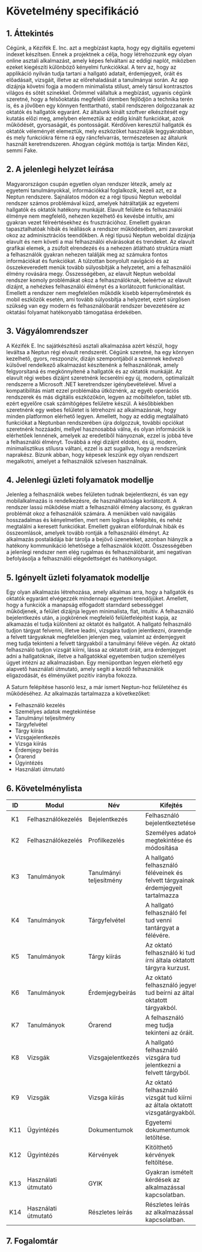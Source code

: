 # Követelmény specifikáció

## 1. Áttekintés

Cégünk, a Kézifék E. Inc. azt a megbízást kapta, hogy egy digitális egyetemi indexet készítsen. Ennek a projektnek a célja, hogy
létrehozzunk egy olyan online asztali alkalmazást, amely képes felváltani az eddigi naplót, miközben ezeket kiegészíti különböző 
kényelmi funkciókkal. A terv az, hogy az applikáció nyilván tudja tartani a  hallgató adatait, érdemjegyeit, óráit és előadásait,
vizsgáit, illetve az előrehaladását a tanulmányai során. Az app dizájnja követni fogja a modern minimalista stílust, amely társul
kontrasztos világos és sötét színekkel. Örömmel vállaltuk a megbízást, ugyanis cégünk szeretné, hogy a felsőoktatás megfelelő ütemben
fejlődjön a technika terén is, és a jövőben egy könnyen fenttartható, stabil rendszeren dolgozzanak az oktatók és hallgatók egyaránt.
Az általunk kínált szoftver elkészítését egy kutatás előzi meg, amelyben elemeztük az eddig kínált funkciókat, azok működését,
gyorsaságát, és pontosságát. Kérdőíven keresztül hallgatók és oktatók véleményét elemeztük, mely eszközöket használják leggyakrabban, és
mely funkciókra férne rá egy ráncfelvarrás, természetesen az általunk használt keretrendszeren. Ahogyan cégünk mottója is tartja: 
Minden Kézi, semmi Fake.

## 2. A jelenlegi helyzet leírása

Magyarországon csupán egyetlen olyan rendszer létezik, amely az egyetemi tanulmányokkal, információkkal foglalkozik, kezeli azt, ez a Neptun rendszere.
Sajnálatos módon ez a régi típusú Neptun weboldal rendszer számos problémával küzd, amelyek hátráltatják az egyetemi hallgatók és oktatók hatékony munkáját.
Elavult felülete és felhasználói élménye nem megfelelő, nehezen kezelhető és kevésbé intuitív, ami gyakran vezet félreértésekhez és frusztrációhoz. Emellett
gyakran tapasztalhatóak hibák és leállások a rendszer működésében, ami zavarokat okoz az adminisztrációs teendőkben. A régi típusú Neptun weboldal dizájnja elavult
és nem követi a mai felhasználói elvárásokat és trendeket. Az elavult grafikai elemek, a zsúfolt elrendezés és a nehezen átlátható struktúra miatt a felhasználók
gyakran nehezen találják meg az számukra fontos információkat és funkciókat. A túlzottan bonyolult navigáció és az összekeveredett menük tovább súlyosbítják a
helyzetet, ami a felhasználói élmény rovására megy. Összességében, az elavult Neptun weboldal rendszer komoly problémákat okoz a felhasználóknak, beleértve az
elavult dizájnt, a nehézkes felhasználói élményt és a korlátozott funkcionalitást. Emellett a rendszer nem megfelelően működik kisebb képernyőméretek és mobil
eszközök esetén, ami tovább súlyosbítja a helyzetet, ezért sürgősen szükség van egy modern és felhasználóbarát rendszer bevezetésére az oktatási folyamat
hatékonyabb támogatása érdekében.

## 3. Vágyálomrendszer

A Kézifék E. Inc sajátkészítésű asztali alkalmazása azért készül, hogy leváltsa a Neptun régi elvault rendszerét. Cégünk szeretné, ha egy könnyen kezelhető, gyors,
reszponzív, dizájn szempontjából a szemnek kedvező külsővel rendelkező alkalmazást készítenénk a felhasználónak, amely felgyorsítaná és megkönnyítené a hallgatók
és az oktatók munkáját. Az elavult régi webes dizájnt szeretnénk lecserélni egy új, modern, optimalizált rendszerre a Microsoft .NET keretrendszer
igénybevételével. Mivel a kompatibilitás miatt ezzel problémába ütköznénk, az egyéb operációs rendszerek és más digitális eszközökön, legyen az mobiltelefon,
tablet stb. ezért egyelőre csak számítógépes felületre készül. A későbbiekben szeretnénk egy webes felületet is létrehozni az alkalmazásnak, hogy minden platformon
elérhető legyen. Amellett, hogy az eddig megtalálható funkciókat a Neptunban rendszerében újra dolgozzuk, további opciókat szeretnénk hozzáadni, mellyel
hasznosabbá válna, és olyan információk is elérhetőek lennének, amelyek az eredetiből hiányoznak, ezzel is jobbá téve a felhasználói élményt. Továbbá a régi
dizájnt eldobni, és új, modern, minimalisztikus stílusra váltani, ezzel is azt sugallva, hogy a rendszerünk naprakész. Bízunk abban, hogy képesek leszünk egy
olyan rendszert megalkotni, amelyet a felhasználók szívesen használnak.

## 4. Jelenlegi üzleti folyamatok modellje

Jelenleg a felhasználók webes felületen tudnak bejelentkezni, és van egy mobilalkalmazás is rendelkezésre, de használhatósága korlátozott.
A rendszer lassú működése miatt a felhasználói élmény alacsony, és gyakran problémát okoz a felhasználók számára. A menükben való navigálás
hosszadalmas és kényelmetlen, mert nem logikus a felépítés, és nehéz megtalálni a keresett funkciókat. Emellett gyakran előfordulnak hibák
és összeomlások, amelyek tovább rontják a felhasználói élményt. Az alkalmazás postaládája bár tárolja a bejövő üzeneteket, azonban hiányzik
a hatékony kommunikáció lehetősége a felhasználók között. Összességében a jelenlegi rendszer nem elég rugalmas és felhasználóbarát,
ami negatívan befolyásolja a felhasználói elégedettséget és hatékonyságot.

## 5. Igényelt üzleti folyamatok modellje

Egy olyan alkalmazás létrehozása, amely alkalmas arra, hogy a hallgatók és oktatók egyaránt elvégezzék mindennapi egyetemi teendőjüket.
Amellett, hogy a funkciók a manapság elfogadott starndard sebességgel működjenek, a felület dizájnja legyen minimalista, flat, intuitív.
A felhasználó bejelentkezés után, a jogkörének megfelelő felületfelépítést kapja, az alkamazás el tudja különíteni az oktatót és hallgatót.
A hallgató felhasználó tudjon tárgyat felvenni, illetve leadni, vizsgára tudjon jelentkezni, órarendje a felvett tárgyaknak megfelelően
jelenjen meg, valamint az érdemjegyeit meg tudja tekinteni a felvett tárgyakból a tanulmányi féléve végén. Az oktató felhasználó tudjon 
vizsgát kiírni, lássa az oktatott óráit, arra érdemjegyet adni a hallgatóknak, illetve a hallgatókkal egyetemben tudjon személyes ügyet 
intézni az alkalmazásban. Egy menüpontban legyen elérhető egy alapvető használati útmutató, amely segíti a kezdő felhasználók eligazodását, 
és élményüket pozitív irányba fokozza.


A Saturn felépítése hasonló lesz, a már ismert Neptun-hoz felületéhez és működéséhez.
Az alkalmazás tartalmazza a következőket:

-   Felhasználó kezelés
-   Személyes adatok megtekintése
-   Tanulmányi teljesítmény
-   Tárgyfelvétel
-   Tárgy kiírás
-   Vizsgajelentkezés
-   Vizsga kiírás
-   Érdemjegy beírás
-   Órarend
-   Ügyintézés
-   Használati útmutató

## 6. Követelménylista

| ID | Modul | Név | Kifejtés |
| :---: | --- | --- | --- |
| K1  | Felhasználókezelés | Bejelentkezés  | Felhasználó bejelentkeztetése. |
| K2  | Felhasználókezelés | Profilkezelés  | Személyes adatok megtekintése és módosítása |
| K3  | Tanulmányok | Tanulmányi teljesítmény  | A hallgató felhasználó féléveinek és felvett tárgyainak érdemjegyeit tartalmazza |
| K4  | Tanulmányok | Tárgyfelvétel | A hallgató felhasználó fel tud venni tantárgyat a félévére. |
| K5  | Tanulmányok | Tárgy kiírás | Az oktató felhasználó ki tud írni általa oktatott tárgyra kurzust. |
| K6  | Tanulmányok | Érdemjegybeírás | Az oktató felhasználó jegyet tud beírni az által oktatott tárgyakból. |
| K7  | Tanulmányok | Órarend | A felhasználó meg tudja tekinteni az óráit. |
| K8  | Vizsgák | Vizsgajelentkezés | A hallgató felhasználó vizsgára tud jelentkezni a felvett tárgyból. |
| K9  | Vizsgák | Vizsga kiírás | Az oktató felhasználó vizsgát tud kiírni az általa oktatott vizsgatárgyakból. |
| K11  | Ügyintézés | Dokumentumok | Egyetemi dokumentumok letöltése. |
| K12  | Ügyintézés | Kérvények | Kitölthető kérvények feltöltése. |
| K13  | Használati útmutató | GYIK | Gyakran ismételt kérdések az alkalmazással kapcsolatban. |
| K14  | Használati útmutató | Részletes leírás | Részletes leírás az alkalmazással kapcsolatban. |


## 7. Fogalomtár
